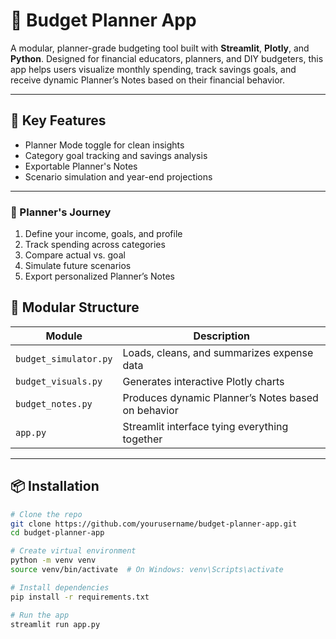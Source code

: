 # 🧮 Budget Planner App

A modular, planner-grade budgeting tool built with **Streamlit**, **Plotly**, and **Python**. Designed for financial educators, planners, and DIY budgeters, this app helps users visualize monthly spending, track savings goals, and receive dynamic Planner’s Notes based on their financial behavior.

---

## 🚀 Key Features

- Planner Mode toggle for clean insights
- Category goal tracking and savings analysis
- Exportable Planner's Notes
- Scenario simulation and year-end projections
<!-- - **CSV Upload + Manual Entry**: Combine uploaded expenses with on-the-fly manual inputs.
- **Clean Modular Design**: Split into simulation, visuals, and notes for scalability and clarity.
- **Interactive Visuals**: Pie and bar charts powered by Plotly for intuitive category analysis.
- **Planner’s Notes Engine**: Generates personalized insights based on income, spending, and goals.
- **Streamlit UI**: Responsive layout with sidebar inputs and metric cards. -->

---

### 🧭 Planner's Journey
1. Define your income, goals, and profile
2. Track spending across categories
3. Compare actual vs. goal
4. Simulate future scenarios
5. Export personalized Planner’s Notes


## 🧩 Modular Structure

| Module               | Description                                           |
|----------------------|-------------------------------------------------------|
| `budget_simulator.py` | Loads, cleans, and summarizes expense data            |
| `budget_visuals.py`   | Generates interactive Plotly charts                   |
| `budget_notes.py`     | Produces dynamic Planner’s Notes based on behavior    |
| `app.py`              | Streamlit interface tying everything together         |

---

## 📦 Installation

```bash
# Clone the repo
git clone https://github.com/yourusername/budget-planner-app.git
cd budget-planner-app

# Create virtual environment
python -m venv venv
source venv/bin/activate  # On Windows: venv\Scripts\activate

# Install dependencies
pip install -r requirements.txt

# Run the app
streamlit run app.py
